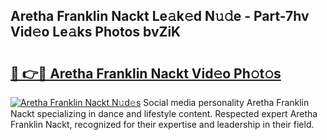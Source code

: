 ## Aretha Franklin Nackt Le𝚊k𝚎d N𝚞𝚍e - Part-7hv Vid𝚎o Le𝚊ks Photos bvZiK

# <h2><a href="http://fb9qt5.evod.top/?m=Aretha+Franklin+Nackt">🔗 👉🔴 Aretha Franklin Nackt Vid𝚎o Ph𝚘t𝚘s</a></h2>

[![Aretha Franklin Nackt N𝚞d𝚎s](https://i.imgur.com/8V9OHl7.gif)](http://fb9qt5.evod.top/?m=Aretha+Franklin+Nackt)
Social media personality Aretha Franklin Nackt specializing in dance and lifestyle content. Respected expert Aretha Franklin Nackt, recognized for their expertise and leadership in their field. 
